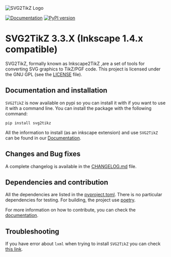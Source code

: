 
<picture>
  <img alt="SVG2TikZ Logo" src="logo/svg2tikz.svg">
</picture>

[![Documentation][documentation-badge]][documentation-url]
[![PyPI version](https://badge.fury.io/py/svg2tikz.svg)](https://badge.fury.io/py/svg2tikz)

# SVG2TikZ 3.3.X (Inkscape 1.4.x compatible)


SVG2TikZ, formally known as Inkscape2TikZ ,are a set of tools for converting SVG graphics to TikZ/PGF code.
This project is licensed under the GNU GPL  (see  the [LICENSE](/LICENSE) file).

## Documentation and installation
`SVG2TikZ` is now available on pypi so you can install it with if you want to use it with a command line. You can install the package with the following command:

```
pip install svg2tikz
```

All the information to install (as an inkscape extension) and use `SVG2TikZ` can be found in our [Documentation](https://xyz2tex.github.io/svg2tikz/install.html).


## Changes and Bug fixes

A complete changelog is available in the [CHANGELOG.md](CHANGELOG.md) file.


[documentation-badge]: https://img.shields.io/website?up_message=Online&url=http%3A%2F%2Fxyz2tex.github.io%2Fsvg2tikz%2F&label=Doc
[documentation-url]: https://xyz2tex.github.io/svg2tikz

## Dependencies and contribution
All the dependencies are listed in the [pyproject.toml](pyproject.toml). There is no particular dependencies for testing. For building, the project use [poetry](https://python-poetry.org/).

For more information on how to contribute, you can check the [documentation](https://xyz2tex.github.io/svg2tikz/contribute.html).

## Troubleshooting

If you have error about `lxml` when trying to install `SVG2TikZ` you can check [this link](https://stackoverflow.com/questions/18025730/pygobject-2-28-6-wont-configure-no-package-gobject-introspection-1-0-found).
